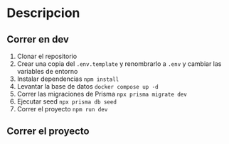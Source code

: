 # Descripcion

## Correr en dev

1. Clonar el repositorio
2. Crear una copia del ```.env.template``` y renombrarlo a ```.env``` y cambiar las variables de entorno
3. Instalar dependencias ```npm install ```
4. Levantar la base de datos ```docker compose up -d```
5. Correr las migraciones de Prisma ```npx prisma migrate dev```
6. Ejecutar seed ```npx prisma db seed```
6. Correr el proyecto ```npm run dev ```

## Correr el proyecto
